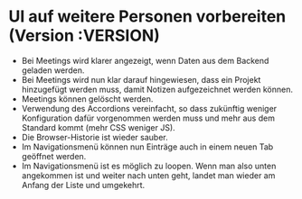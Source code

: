 # UI auf weitere Personen vorbereiten (Version :VERSION)

- Bei Meetings wird klarer angezeigt, wenn Daten aus dem Backend geladen werden.
- Bei Meetings wird nun klar darauf hingewiesen, dass ein Projekt hinzugefügt werden muss, damit Notizen aufgezeichnet werden können.
- Meetings können gelöscht werden.
- Verwendung des Accordions vereinfacht, so dass zukünftig weniger Konfiguration dafür vorgenommen werden muss und mehr aus dem Standard kommt (mehr CSS weniger JS).
- Die Browser-Historie ist wieder sauber.
- Im Navigationsmenü können nun Einträge auch in einem neuen Tab geöffnet werden.
- Im Navigationsmenü ist es möglich zu loopen. Wenn man also unten angekommen ist und weiter nach unten geht, landet man wieder am Anfang der Liste und umgekehrt.
